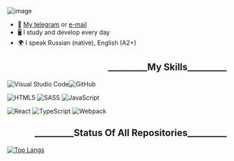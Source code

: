 <img align="center"  alt="image">

<ul>
  <li>📩 <a href="https://t.me/step_forward_vn">My telegram</a> or <a href="https://vasilij.alexsandrovich@gmail.com">e-mail</a></li>
  <li>🖥 I study and develop every day</li>
  <li>🌍 I speak Russian (native), English (A2+)</li>
</ul>

<h2 align="end">_________My Skills_________</h2>

![Visual Studio Code](https://img.shields.io/badge/Visual%20Studio%20Code-0078d7.svg?style=for-the-badge&logo=visual-studio-code&logoColor=white)![GitHub](https://img.shields.io/badge/github-%23121011.svg?style=for-the-badge&logo=github&logoColor=white)

![HTML5](https://img.shields.io/badge/html5-%23E34F26.svg?style=for-the-badge&logo=html5&logoColor=white) ![SASS](https://img.shields.io/badge/SASS-hotpink.svg?style=for-the-badge&logo=SASS&logoColor=white)	![JavaScript](https://img.shields.io/badge/javascript-%23323330.svg?style=for-the-badge&logo=javascript&logoColor=%23F7DF1E)
  
![React](https://img.shields.io/badge/react-%2320232a.svg?style=for-the-badge&logo=react&logoColor=%2361DAFB) ![TypeScript](https://img.shields.io/badge/typescript-%23007ACC.svg?style=for-the-badge&logo=typescript&logoColor=white) ![Webpack](https://img.shields.io/badge/webpack-%238DD6F9.svg?style=for-the-badge&logo=webpack&logoColor=black)

<h2 align="end">_________Status Of All Repositories_________</h2>

[![Top Langs](https://github-readme-stats.vercel.app/api/top-langs/?username=doctap)](https://github.com/anuraghazra/github-readme-stats) 

